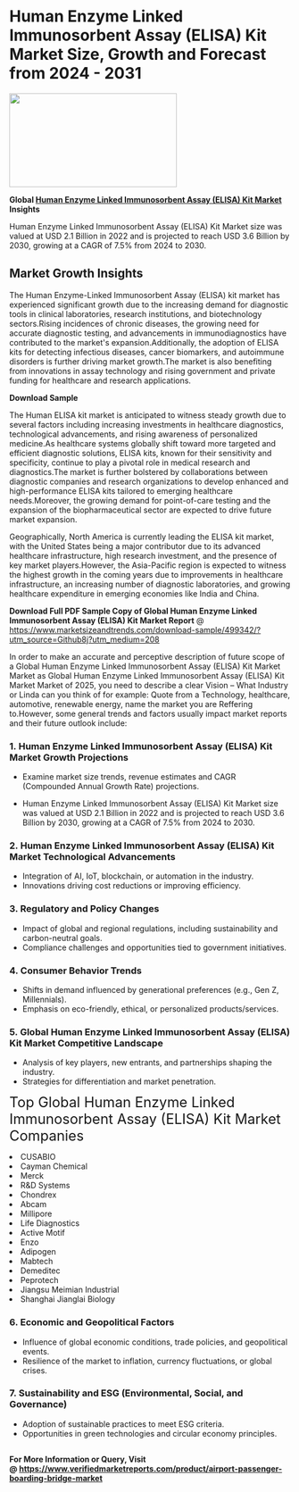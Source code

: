 <H1>Human Enzyme Linked Immunosorbent Assay (ELISA) Kit Market Size, Growth and Forecast from 2024 - 2031</H1><img class="aligncenter size-medium wp-image-584254" src="https://thirdeyenews.in/wp-content/uploads/2024/09/Global-Market-Research-300x168.jpeg" alt="" width="300" height="168" /><p><strong>Global&nbsp;<a href="https://www.marketsizeandtrends.com/download-sample/499342/?utm_source=Github8j?utm_medium=208">Human Enzyme Linked Immunosorbent Assay (ELISA) Kit Market</a> Insights</strong></p><p>Human Enzyme Linked Immunosorbent Assay (ELISA) Kit Market size was valued at USD 2.1 Billion in 2022 and is projected to reach USD 3.6 Billion by 2030, growing at a CAGR of 7.5% from 2024 to 2030.</p><p><h2>Market Growth Insights</h2> <p>The Human Enzyme-Linked Immunosorbent Assay (ELISA) kit market has experienced significant growth due to the increasing demand for diagnostic tools in clinical laboratories, research institutions, and biotechnology sectors.Rising incidences of chronic diseases, the growing need for accurate diagnostic testing, and advancements in immunodiagnostics have contributed to the market's expansion.Additionally, the adoption of ELISA kits for detecting infectious diseases, cancer biomarkers, and autoimmune disorders is further driving market growth.The market is also benefiting from innovations in assay technology and rising government and private funding for healthcare and research applications.</p> <p><strong>Download Sample</strong></p> <p>The Human ELISA kit market is anticipated to witness steady growth due to several factors including increasing investments in healthcare diagnostics, technological advancements, and rising awareness of personalized medicine.As healthcare systems globally shift toward more targeted and efficient diagnostic solutions, ELISA kits, known for their sensitivity and specificity, continue to play a pivotal role in medical research and diagnostics.The market is further bolstered by collaborations between diagnostic companies and research organizations to develop enhanced and high-performance ELISA kits tailored to emerging healthcare needs.Moreover, the growing demand for point-of-care testing and the expansion of the biopharmaceutical sector are expected to drive future market expansion.</p> <p>Geographically, North America is currently leading the ELISA kit market, with the United States being a major contributor due to its advanced healthcare infrastructure, high research investment, and the presence of key market players.However, the Asia-Pacific region is expected to witness the highest growth in the coming years due to improvements in healthcare infrastructure, an increasing number of diagnostic laboratories, and growing healthcare expenditure in emerging economies like India and China.</p> <p><span class=""><strong>Download Full PDF Sample Copy of Global Human Enzyme Linked Immunosorbent Assay (ELISA) Kit Market Report</strong> @ <a href="https://www.marketsizeandtrends.com/download-sample/499342/?utm_source=Github8j?utm_medium=208" target="_blank">https://www.marketsizeandtrends.com/download-sample/499342/?utm_source=Github8j?utm_medium=208</a></span></p><p>In order to make an accurate and perceptive description of future scope of a Global&nbsp;Human Enzyme Linked Immunosorbent Assay (ELISA) Kit Market Market as Global&nbsp;Human Enzyme Linked Immunosorbent Assay (ELISA) Kit Market Market of 2025, you need to describe a clear Vision &ndash; What Industry or Linda can you think of for example: Quote from a Technology, healthcare, automotive, renewable energy, name the market you are Reffering to.However, some general trends and factors usually impact market reports and their future outlook include:</p><h3>1.&nbsp;<strong>Human Enzyme Linked Immunosorbent Assay (ELISA) Kit Market Growth Projections</strong></h3><ul><li>Examine market size trends, revenue estimates and CAGR (Compounded Annual Growth Rate) projections.</li><li><p>Human Enzyme Linked Immunosorbent Assay (ELISA) Kit Market size was valued at USD 2.1 Billion in 2022 and is projected to reach USD 3.6 Billion by 2030, growing at a CAGR of 7.5% from 2024 to 2030.</p></li></ul><h3>2.&nbsp;<strong>Human Enzyme Linked Immunosorbent Assay (ELISA) Kit Market Technological Advancements</strong></h3><ul><li>Integration of AI, IoT, blockchain, or automation in the industry.</li><li>Innovations driving cost reductions or improving efficiency.</li></ul><h3>3.&nbsp;<strong>Regulatory and Policy Changes</strong></h3><ul><li>Impact of global and regional regulations, including sustainability and carbon-neutral goals.</li><li>Compliance challenges and opportunities tied to government initiatives.</li></ul><h3>4.&nbsp;<strong>Consumer Behavior Trends</strong></h3><ul><li>Shifts in demand influenced by generational preferences (e.g., Gen Z, Millennials).</li><li>Emphasis on eco-friendly, ethical, or personalized products/services.</li></ul><h3>5.&nbsp;<strong>Global Human Enzyme Linked Immunosorbent Assay (ELISA) Kit Market Competitive Landscape</strong></h3><ul><li>Analysis of key players, new entrants, and partnerships shaping the industry.</li><li>Strategies for differentiation and market penetration.</li></ul><p data-pm-slice="1 1 []"><span style="color: inherit; font-family: inherit; font-size: 25px;">Top Global Human Enzyme Linked Immunosorbent Assay (ELISA) Kit Market Companies</span></p><div class="" data-test-id=""><p><li>CUSABIO</li><li> Cayman Chemical</li><li> Merck</li><li> R&D Systems</li><li> Chondrex</li><li> Abcam</li><li> Millipore</li><li> Life Diagnostics</li><li> Active Motif</li><li> Enzo</li><li> Adipogen</li><li> Mabtech</li><li> Demeditec</li><li> Peprotech</li><li> Jiangsu Meimian Industrial</li><li> Shanghai Jianglai Biology</li></p></div><h3>6.&nbsp;<strong>Economic and Geopolitical Factors</strong></h3><ul><li>Influence of global economic conditions, trade policies, and geopolitical events.</li><li>Resilience of the market to inflation, currency fluctuations, or global crises.</li></ul><h3>7.&nbsp;<strong>Sustainability and ESG (Environmental, Social, and Governance)</strong></h3><ul><li>Adoption of sustainable practices to meet ESG criteria.</li><li>Opportunities in green technologies and circular economy principles.</li></ul><h2><strong style="font-size: 14px;">For More Information or Query, Visit @&nbsp;</strong><a style="background-color: #ffffff; font-size: 14px;" href="https://www.marketsizeandtrends.com/report/human-enzyme-linked-immunosorbent-assay-elisa-kit-market/" target="_blank">https://www.verifiedmarketreports.com/product/airport-passenger-boarding-bridge-market</a></h2>